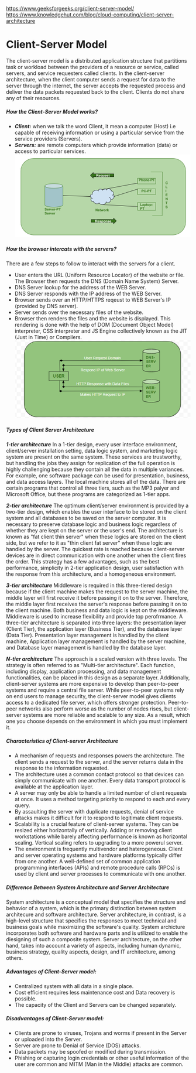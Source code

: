 https://www.geeksforgeeks.org/client-server-model/
https://www.knowledgehut.com/blog/cloud-computing/client-server-architecture


# Client-Server Model

The client-server model is a distributed application structure that partitions task or workload between the providers of a resource or service, called servers, and service requesters called clients. In the client-server architecture, when the client computer sends a request for data to the server through the internet, the server accepts the requested process and deliver the data packets requested back to the client. Clients do not share any of their resources. 

##### How the Client-Server Model works?
- ***Client:*** when we talk the word Client, it mean a computer (Host) i.e capable of receiving information or using a particular service from the service providers (Servers).
- ***Servers:*** are remote computers which provide information (data) or access to particular services.
![Client-server](../00_resources/01_img/client_server_01.png)

##### How the browser intercats with the servers?
There are a few steps to follow to interact with the servers for a client.
- User enters the URL (Uniform Resource Locator) of the website or file. The Browser then requests the DNS (Domain Name System) Server.
- DNS Server lookup for the address of the WEB Server.
- DNS Server responds with the IP address of the WEB Server.
- Browser sends over an HTTP/HTTPS reqeust to WEB Server's IP (provided by DNS server).
- Server sends over the necessary files of the website.
- Browser then renders the files and the website is displayed. This rendering is done with the help of DOM (Document Object Model) interpreter, CSS interpreter and JS Engine collectively known as the JIT (Just in Time) or Compilers.
![Client-server](../00_resources/01_img/client_server_02.png)

##### Types of Client Server Architecture
***1-tier architecture***
In a 1-tier design, every user interface environment, client/server installation setting, data logic system, and marketing logic system are present on the same system. These services are trustworthy, but handling the jobs they assign for replication of the full operation is highly challenging because they contain all the data in multiple variances.
For example, one software package can be used for presentation, business, and data access layers. The local machine stores all of the data. There are certain programs that control all three tiers, such as the MP3 palyer and Microsoft Office, but these programs are categorized as 1-tier apps.

***2-tier architecture***
The optimum client/server environment is provided by a two-tier design, which enables the user interface to be stored on the client system and all databases to be saved on the server computer. It is necessary to preserve database logic and business logic regardless of whether they are kept on the server or the user's end. The architecture is known as "fat client thin server" when these logics are stored on the client side, but we refer to it as "thin client fat server" when these logic are handled by the server.
The quickest rate is reached because client-server devices are in direct communication with one another when the client fires the order. This strategy has a few advantages, such as the best performance, simplicity in 2-tier application design, user satisfaction with the response from this architecture, and a homogeneous environment.

***3-tier architecture***
Middleware is required in this three-tiered design because if the client machine makes the request to the server machine, the middle layer will first receive it before passing it on to the server. Therefore, the middle layer first receives the server's response before passing it on to the client machine. Both business and data logic is kept on the middleware. Middleware is used to increase flexibility and provide top perofrmance.
A three-tier architecture is separated into three layers: the presentation layer (Client Tier), the application layer (Business Tier), and the database layer (Data Tier). Presentation layer management is handled by the client machine, Application layer management is handled by the server machine, and Database layer management is handled by the database layer.

***N-tier architecture***
The approach is a scaled version with three levels. The strategy is often referred to as "Multi-tier architecture". Each function, including display, application processing, and data management functionalities, can be placed in this design as a separate layer.
Additionally, client-server systems are more expensive to develop than peer-to-peer systems and require a central file server. While peer-to-peer systems rely on end users to manage security, the client-server model gives clients access to a dedicated file server, which offers stronger protection. Peer-to-peer networks also perform worse as the number of nodes rises, but client-server systems are more reliable and scalable to any size. As a result, which one you choose depends on the environment in which you must implement it.

##### Characteristics of Client-server Architecture
- A mechanism of requests and responses powers the architecture. The client sends a request to the server, and the server returns data in the response to the information requested.
- The architecture uses a common contact protocol so that devices can simply communicate with  one another. Every data transport protocol is available at the application layer.
- A server may only be able to handle a limited number of client requests at once. It uses a method targeting priority to respond to each and every query.
- By assaulting the server with duplicate requests, denial of service attacks makes it difficult for it to respond to legitimate client requests.
- Scalability is a crucial feature of client-server systems. They can be resized either horizontally of vertically. Adding or removing client workstations while barely affecting performance is known as horizontal scaling. Vertical scaling refers to upgrading to a more powerul server.
- The environment is frequently multivendor and haterogeneous. Client and server operating systems and hardware platforms typically differ from one another. A well-defined set of common application programming interfaces (APIs) and remote procedure calls (RPCs) is used by client and server processes to communicate with one another.

##### Difference Between System Architecture and Server Architecture
System architecture is a conceptual model that specifies the structure and behavior of a system, which is the primary distinction between system architecure and software architecture. Server architecture, in contrast, is a high-level structure that specifies the responses to meet technical and business goals while maximizing the software's quality.
System archicture incorporates both software and hardware parts and is utilized to enable the diesigning of such a composite system. Server architecture, on the other hand, takes into account a variety of aspects, including human dynamic, business strategy, quality aspects, design, and IT architecture, among others.


##### Advantages of Client-Server model:
- Centralized system with all data in a single place.
- Cost efficient requires less maintenance cost and Data recovery is possible.
- The capacity of the Client and Servers can be changed separately.

##### Disadvantages of Client-Server model:
- Clients are prone to viruses, Trojans and worms if present in the Server or uploaded into the Server.
- Server are prone to Denial of Service (DOS) attacks.
- Data packets may be spoofed or modified during transmission.
- Phishing or capturing login credentials or other useful information of the user are common and MITM (Man in the Middle) attacks are common.
